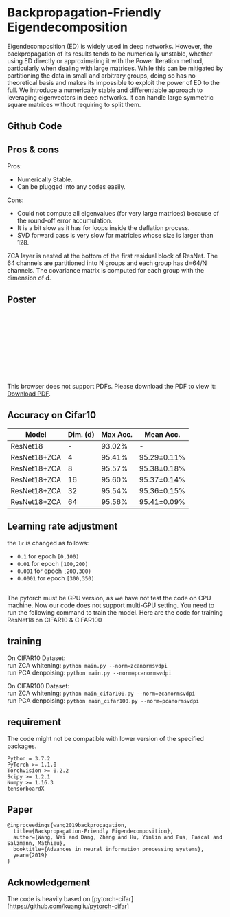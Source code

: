 # Backpropagation-Friendly Eigendecomposition
Eigendecomposition (ED) is widely used in deep networks. However, the backpropagation of its results tends to be numerically unstable, whether using ED directly or approximating it with the Power Iteration method, particularly when dealing with large matrices. While this can be mitigated by partitioning the data in small and arbitrary groups, doing so has no theoretical basis and makes its impossible to exploit the power of ED to the full. We introduce a numerically stable and differentiable approach to leveraging eigenvectors in deep networks. It can handle large symmetric square matrices without requiring to split them.
## Github Code
## Pros & cons
Pros:
- Numerically Stable.
- Can be plugged into any codes easily.

Cons:
- Could not compute all eigenvalues (for very large matrices) because of the round-off error accumulation.
- It is a bit slow as it has for loops inside the deflation process.
- SVD forward pass is very slow for matricies whose size is larger than 128.

ZCA layer is nested at the bottom of the first residual block of ResNet.
The 64 channels are partitioned into N groups and each group has d=64/N channels.
The covariance matrix is computed for each group with the dimension of d.
## Poster
<object data="https://github.com/WeiWangTrento/Power-Iteration-SVD/blob/master/poster.png" type="application/pdf" width="1400px" height="700px">
    <embed src="https://github.com/WeiWangTrento/Power-Iteration-SVD/blob/master/poster.pdf">
        <p>This browser does not support PDFs. Please download the PDF to view it: <a href="https://github.com/WeiWangTrento/Power-Iteration-SVD/blob/master/poster.pdf">Download PDF</a>.</p>
    </embed>
</object>

## Accuracy on Cifar10
| Model             |Dim. (d)| Max Acc.    | Mean Acc.  |
| ----------------- | ------ | ----------- |----------- |
| ResNet18          | -      | 93.02%      | -     |
| ResNet18+ZCA      | 4      | 95.41%      | 95.29±0.11%     |
| ResNet18+ZCA      | 8      | 95.57%      | 95.38±0.18%     |
| ResNet18+ZCA      | 16     | 95.60%      | 95.37±0.14%     |
| ResNet18+ZCA      | 32     | 95.54%      | 95.36±0.15%     |
| ResNet18+ZCA      | 64     | 95.56%      | 95.41±0.09%     |

## Learning rate adjustment
the `lr` is changed as follows:
- `0.1` for epoch `[0,100)`
- `0.01` for epoch `[100,200)`
- `0.001` for epoch `[200,300)`
- `0.0001` for epoch `[300,350)`

##
The pytorch must be GPU version, as we have not test the code on CPU machine.
Now our code does not support multi-GPU setting.
You need to run the following command to train the model.
Here are the code for training ResNet18 on CIFAR10 & CIFAR100

## training
On CIFAR10 Dataset: \
run ZCA whitening: `python main.py --norm=zcanormsvdpi` \
run PCA denpoising: `python main.py --norm=pcanormsvdpi`

On CIFAR100 Dataset: \
run ZCA whitening: `python main_cifar100.py --norm=zcanormsvdpi` \
run PCA denpoising: `python main_cifar100.py --norm=pcanormsvdpi`

## requirement
The code might not be compatible with lower version of the specified packages.

```
Python = 3.7.2
PyTorch >= 1.1.0
Torchvision >= 0.2.2
Scipy >= 1.2.1
Numpy >= 1.16.3
tensorboardX
```

## Paper
```
@inproceedings{wang2019backpropagation,
  title={Backpropagation-Friendly Eigendecomposition},
  author={Wang, Wei and Dang, Zheng and Hu, Yinlin and Fua, Pascal and Salzmann, Mathieu},
  booktitle={Advances in neural information processing systems},
  year={2019}
}
```
## Acknowledgement
The code is heavily based on [pytorch-cifar][https://github.com/kuangliu/pytorch-cifar]

